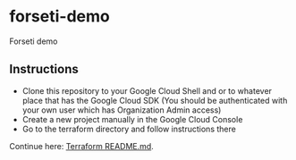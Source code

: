 # forseti-demo
Forseti demo

## Instructions
* Clone this repository to your Google Cloud Shell and or to whatever place that has the Google Cloud SDK (You should be authenticated with your own user which has Organization Admin access)
* Create a new project manually in the Google Cloud Console
* Go to the terraform directory and follow instructions there

Continue here: [Terraform README.md](terraform/README.md).
